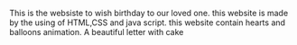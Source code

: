 This is the websiste to wish birthday to our loved one. this website is made by the using of HTML,CSS and java script. this website contain hearts and balloons animation. A beautiful letter with cake
